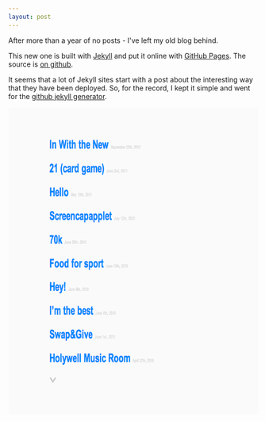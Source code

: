 ```yaml
---
layout: post
---
```


<p class="lead">After more than a year of no posts - I've left my old blog behind.</p>

This new one is built with [Jekyll][jkl] and put it online with [GitHub Pages][gh-pages].  The source is [on github][blog-src].

It seems that a lot of Jekyll sites start with a post about the interesting way that they have been deployed.  So, for the record, I kept it simple and went for the [github jekyll generator][gh-pages-jkl].

<a href="http://bfoxall.com">
	<img src="/img/bfoxall.png" width="766" height="619" />
</a>

[bfoxall]: http://bfoxall.com
[jkl]: http://jekyllrb.com
[gh-pages]: http://pages.github.com
[gh-pages-jkl]: https://help.github.com/articles/using-jekyll-with-pages "Using Jekyll with Pages"
[blog-src]: https://github.com/benfoxall/benfoxall.github.com "this blog source code"
[deploy]: https://github.com/benfoxall/benfoxall.github.com/blob/master/deploy.sh "deploy bash script"
[octopress]: http://octopress.org